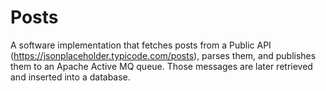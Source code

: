 # Posts

A software implementation that fetches posts from a Public API (https://jsonplaceholder.typicode.com/posts),
parses them, and publishes them to an Apache Active MQ queue. Those messages are
later retrieved and inserted into a database.


